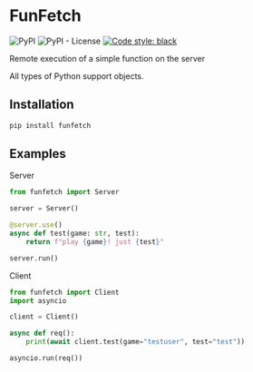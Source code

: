 # FunFetch
![PyPI](https://img.shields.io/pypi/v/funfetch?logo=pypi)
![PyPI - License](https://img.shields.io/pypi/l/funfetch)
[![Code style: black](https://img.shields.io/badge/code%20style-black-000000.svg)](https://github.com/psf/black)

Remote execution of a simple function on the server

All types of Python support objects.

## Installation

```bash
pip install funfetch
```
## Examples

Server
```py
from funfetch import Server

server = Server()

@server.use()
async def test(game: str, test):
    return f"play {game}! just {test}"

server.run()
```
Client
```py
from funfetch import Client
import asyncio

client = Client()

async def req():
    print(await client.test(game="testuser", test="test"))

asyncio.run(req())
```
